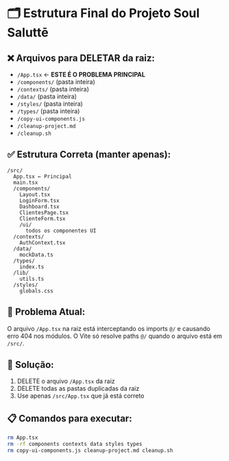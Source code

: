 # 🗂️ Estrutura Final do Projeto Soul Saluttē

## ❌ Arquivos para DELETAR da raiz:
- `/App.tsx` ← **ESTE É O PROBLEMA PRINCIPAL**
- `/components/` (pasta inteira)
- `/contexts/` (pasta inteira) 
- `/data/` (pasta inteira)
- `/styles/` (pasta inteira)
- `/types/` (pasta inteira)
- `/copy-ui-components.js`
- `/cleanup-project.md`
- `/cleanup.sh`

## ✅ Estrutura Correta (manter apenas):
```
/src/
  App.tsx ← Principal
  main.tsx
  /components/
    Layout.tsx
    LoginForm.tsx
    Dashboard.tsx
    ClientesPage.tsx
    ClienteForm.tsx
    /ui/
      todos os componentes UI
  /contexts/
    AuthContext.tsx
  /data/
    mockData.ts
  /types/
    index.ts
  /lib/
    utils.ts
  /styles/
    globals.css
```

## 🎯 Problema Atual:
O arquivo `/App.tsx` na raiz está interceptando os imports `@/` e causando erro 404 nos módulos. O Vite só resolve paths `@/` quando o arquivo está em `/src/`.

## 🔧 Solução:
1. DELETE o arquivo `/App.tsx` da raiz
2. DELETE todas as pastas duplicadas da raiz 
3. Use apenas `/src/App.tsx` que já está correto

## 📋 Comandos para executar:
```bash
rm App.tsx
rm -rf components contexts data styles types
rm copy-ui-components.js cleanup-project.md cleanup.sh
```